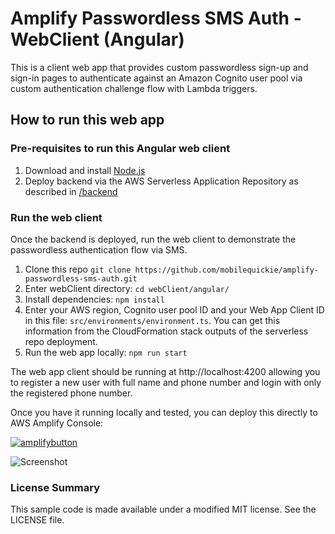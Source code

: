 # Amplify Passwordless SMS Auth - WebClient (Angular)

This is a client web app that provides custom passwordless sign-up and sign-in pages to authenticate against an Amazon Cognito user pool via custom authentication challenge flow with Lambda triggers. 

## How to run this web app

### Pre-requisites to run this Angular web client

1. Download and install [Node.js](https://nodejs.org/en/download/)
2. Deploy backend via the AWS Serverless Application Repository as described in [/backend](https://github.com/mobilequickie/amplify-passwordless-sms-auth/tree/master/backend)

### Run the web client
Once the backend is deployed, run the web client to demonstrate the passwordless authentication flow via SMS.

1. Clone this repo 
`git clone https://github.com/mobilequickie/amplify-passwordless-sms-auth.git`
2. Enter webClient directory: `cd webClient/angular/`
3. Install dependencies: `npm install`
4. Enter your AWS region, Cognito user pool ID and your Web App Client ID in this file: `src/environments/environment.ts`. You can get this information from the CloudFormation stack outputs of the serverless repo deployment.
5. Run the web app locally: `npm run start`

The web app client should be running at http://localhost:4200 allowing you to register a new user with full name and phone number and login with only the registered phone number.

Once you have it running locally and tested, you can deploy this  directly to AWS Amplify Console:

[![amplifybutton](https://oneclick.amplifyapp.com/button.svg)](https://console.aws.amazon.com/amplify/home#/deploy?repo=https://github.com/venu-innovit/amplify-passwordless-sms-auth)

![Screenshot](one-click-console.gif)

### License Summary

This sample code is made available under a modified MIT license. See the LICENSE file.
